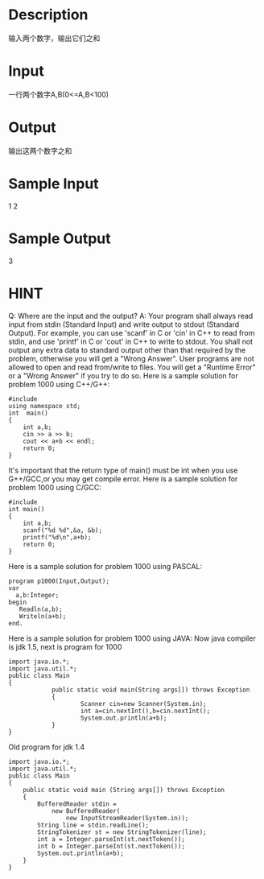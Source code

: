 # Description
输入两个数字，输出它们之和
# Input
一行两个数字A,B(0<=A,B<100)
# Output
输出这两个数字之和
# Sample Input
1 2
# Sample Output
3
# HINT
Q: Where are the input and the output? A: Your program shall always read input from stdin (Standard Input) and write output to stdout (Standard Output). For example, you can use 'scanf' in C or 'cin' in C++ to read from stdin, and use 'printf' in C or 'cout' in C++ to write to stdout. You shall not output any extra data to standard output other than that required by the problem, otherwise you will get a "Wrong Answer". User programs are not allowed to open and read from/write to files. You will get a "Runtime Error" or a "Wrong Answer" if you try to do so. Here is a sample solution for problem 1000 using C++/G++:
```
#include 
using namespace std;
int  main()
{
    int a,b;
    cin >> a >> b;
    cout << a+b << endl;
    return 0;
}
```
It's important that the return type of main() must be int when you use G++/GCC,or you may get compile error. Here is a sample solution for problem 1000 using C/GCC:
```
#include 
int main()
{
    int a,b;
    scanf("%d %d",&a, &b);
    printf("%d\n",a+b);
    return 0;
}
```
Here is a sample solution for problem 1000 using PASCAL:
```
program p1000(Input,Output); 
var 
  a,b:Integer; 
begin 
   Readln(a,b); 
   Writeln(a+b); 
end.
```
Here is a sample solution for problem 1000 using JAVA: Now java compiler is jdk 1.5, next is program for 1000
```
import java.io.*;
import java.util.*;
public class Main
{
            public static void main(String args[]) throws Exception
            {
                    Scanner cin=new Scanner(System.in);
                    int a=cin.nextInt(),b=cin.nextInt();
                    System.out.println(a+b);
            }
}
```
Old program for jdk 1.4
```
import java.io.*;
import java.util.*;
public class Main
{
    public static void main (String args[]) throws Exception
    {
        BufferedReader stdin = 
            new BufferedReader(
                new InputStreamReader(System.in));
        String line = stdin.readLine();
        StringTokenizer st = new StringTokenizer(line);
        int a = Integer.parseInt(st.nextToken());
        int b = Integer.parseInt(st.nextToken());
        System.out.println(a+b);
    }
}
